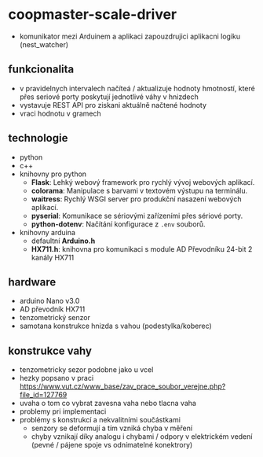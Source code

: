 # coopmaster-scale-driver
- komunikator mezi Arduinem a aplikaci zapouzdrujici aplikacni logiku (nest_watcher)

## funkcionalita
- v pravidelnych intervalech načíteá / aktualizuje hodnoty hmotností, které přes seriové porty poskytují jednotlivé váhy v hnizdech
- vystavuje REST API pro ziskani aktuálně načtené hodnoty
- vraci hodnotu v gramech  

## technologie
- python
- c++
- knihovny pro python
  - **Flask**: Lehký webový framework pro rychlý vývoj webových aplikací.
  - **colorama**: Manipulace s barvami v textovém výstupu na terminálu.
  - **waitress**: Rychlý WSGI server pro produkční nasazení webových aplikací.
  - **pyserial**: Komunikace se sériovými zařízeními přes sériové porty.
  - **python-dotenv**: Načítání konfigurace z `.env` souborů.
- knihovny arduina
  - defaultní **Arduino.h**
  - **HX711.h**: knihovna pro komunikaci s module AD Převodníku 24-bit 2 kanály HX711

## hardware
- arduino Nano v3.0
- AD převodník HX711
- tenzometrický senzor
- samotana konstrukce hnizda s vahou (podestylka/koberec)

## konstrukce vahy
- tenzometricky sezor podobne jako u vcel 
- hezky popsano v praci https://www.vut.cz/www_base/zav_prace_soubor_verejne.php?file_id=127769
- uvaha o tom co vybrat zavesna vaha nebo tlacna vaha
- problemy pri implementaci
- problémy s konstrukcí a nekvalitními součástkami
  - senzory se deformují a tím vzniká chyba v měření
  - chyby vznikají díky analogu i chybami / odpory v elektrickém vedení (pevné / pájene spoje vs odnímatelné konektrory)
